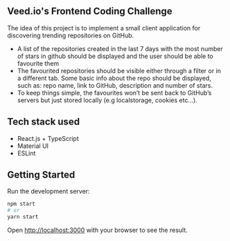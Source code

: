## Veed.io's Frontend Coding Challenge
The idea of this project is to implement a small client application for discovering trending repositories on GitHub.
- A list of the repositories created in the last 7 days with the most number of stars in github should be displayed and the user should be able to favourite them
- The favourited repositories should be visible either through a filter or in a different tab. Some basic info about the repo should be displayed, such as: repo name, link to GitHub, description and number of stars.
- To keep things simple, the favourites won’t be sent back to GitHub’s servers but just stored locally (e.g localstorage, cookies etc...).


## Tech stack used
- React.js + TypeScript
- Material UI
- ESLint

## Getting Started

Run the development server:

```bash
npm start
# or
yarn start
```

Open [http://localhost:3000](http://localhost:3000) with your browser to see the result.

